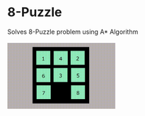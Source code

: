 # 8-Puzzle
Solves 8-Puzzle problem using A* Algorithm <br><br>
<img src="https://github.com/AnirbanMukherjeeXD/8-Puzzle/blob/master/8P.gif" alt="8 Puzzle Animation" height=150/>
